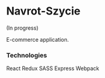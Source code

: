 # Navrot-Szycie

(In progress)

E-commerce application.

### Technologies
React
Redux
SASS
Express
Webpack